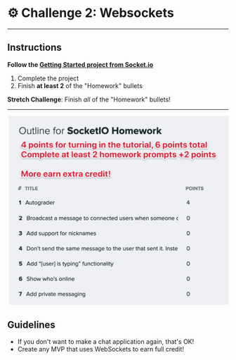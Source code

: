 # ⚙️ Challenge 2: Websockets

---

## Instructions

**Follow the [Getting Started project from Socket.io](https://socket.io/get-started/chat/)**

1. Complete the project
1. Finish **at least 2** of the "Homework" bullets

**Stretch Challenge**: Finish _all_ of the "Homework" bullets!

---

<p align="center">
  <img src="Lessons/assets/socketio-rubric.jpeg">
</p>

## Guidelines

- If you don't want to make a chat application again, that's OK!
- Create any MVP that uses WebSockets to earn full credit!
